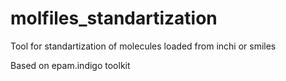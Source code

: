 # molfiles_standartization
Tool for standartization of molecules loaded from inchi or smiles

Based on epam.indigo toolkit
